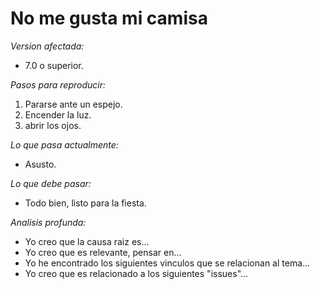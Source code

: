 # No me gusta mi camisa

*Version afectada:*

- 7.0 o superior.

*Pasos para reproducir:*

1. Pararse ante un espejo.
2. Encender la luz.
3. abrir los ojos.

*Lo que pasa actualmente:*

- Asusto.

*Lo que debe pasar:*

- Todo bien, listo para la fiesta.

*Analisis profunda:*

- Yo creo que la causa raiz es...
- Yo creo que es relevante, pensar en...
- Yo he encontrado los siguientes vinculos que se relacionan al tema...
- Yo creo que es relacionado a los siguientes "issues"...
